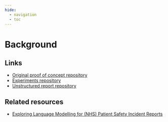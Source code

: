```yaml
---
hide:
  - navigation
  - toc
---
```


# Background

## Links

- [Original proof of concept repository](https://github.com/nhsengland/privfp-poc)
- [Experiments repository](https://github.com/nhsengland/privfp-experiments)
- [Unstructured report repository](https://github.com/nhsx/PrivacyFingerprint)

## Related resources

- [Exploring Language Modelling for (NHS) Patient Safety Incident Reports](https://github.com/nhsx/ELM4PSIR)